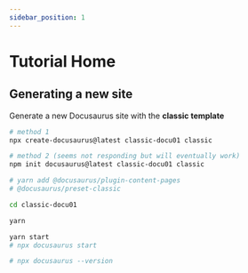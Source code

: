 ```yaml
---
sidebar_position: 1
---
```


# Tutorial Home

## Generating a new site

Generate a new Docusaurus site with the **classic template**

```bash
# method 1
npx create-docusaurus@latest classic-docu01 classic

# method 2 (seems not responding but will eventually work)
npm init docusaurus@latest classic-docu01 classic

# yarn add @docusaurus/plugin-content-pages
# @docusaurus/preset-classic

cd classic-docu01

yarn

yarn start
# npx docusaurus start

# npx docusaurus --version
```
